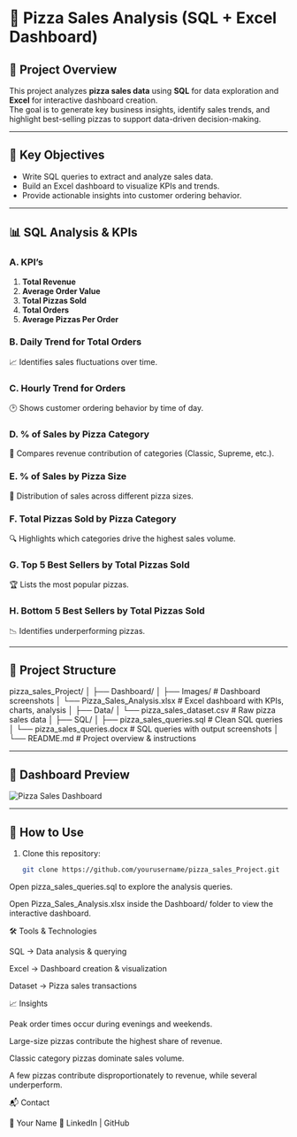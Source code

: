 # 🍕 Pizza Sales Analysis (SQL + Excel Dashboard)

## 📖 Project Overview
This project analyzes **pizza sales data** using **SQL** for data exploration and **Excel** for interactive dashboard creation.  
The goal is to generate key business insights, identify sales trends, and highlight best-selling pizzas to support data-driven decision-making.  

---

## 🎯 Key Objectives
- Write SQL queries to extract and analyze sales data.  
- Build an Excel dashboard to visualize KPIs and trends.  
- Provide actionable insights into customer ordering behavior.  

---

## 📊 SQL Analysis & KPIs

### A. KPI’s
1. **Total Revenue**  
2. **Average Order Value**  
3. **Total Pizzas Sold**  
4. **Total Orders**  
5. **Average Pizzas Per Order**  

### B. Daily Trend for Total Orders  
📈 Identifies sales fluctuations over time.  

### C. Hourly Trend for Orders  
🕑 Shows customer ordering behavior by time of day.  

### D. % of Sales by Pizza Category  
🍕 Compares revenue contribution of categories (Classic, Supreme, etc.).  

### E. % of Sales by Pizza Size  
📏 Distribution of sales across different pizza sizes.  

### F. Total Pizzas Sold by Pizza Category  
🔍 Highlights which categories drive the highest sales volume.  

### G. Top 5 Best Sellers by Total Pizzas Sold  
🏆 Lists the most popular pizzas.  

### H. Bottom 5 Best Sellers by Total Pizzas Sold  
📉 Identifies underperforming pizzas.  

---

## 📂 Project Structure
pizza_sales_Project/
│
├── Dashboard/
│ ├── Images/ # Dashboard screenshots
│ └── Pizza_Sales_Analysis.xlsx # Excel dashboard with KPIs, charts, analysis
│
├── Data/
│ └── pizza_sales_dataset.csv # Raw pizza sales data
│
├── SQL/
│ ├── pizza_sales_queries.sql # Clean SQL queries
│ └── pizza_sales_queries.docx # SQL queries with output screenshots
│
└── README.md # Project overview & instructions


---

## 📸 Dashboard Preview
![Pizza Sales Dashboard](Dashboard/Images/dashboard_screenshot.png)  

---

## 🚀 How to Use
1. Clone this repository:
   ```bash
   git clone https://github.com/yourusername/pizza_sales_Project.git


Open pizza_sales_queries.sql to explore the analysis queries.

Open Pizza_Sales_Analysis.xlsx inside the Dashboard/ folder to view the interactive dashboard.

🛠️ Tools & Technologies

SQL → Data analysis & querying

Excel → Dashboard creation & visualization

Dataset → Pizza sales transactions

📈 Insights

Peak order times occur during evenings and weekends.

Large-size pizzas contribute the highest share of revenue.

Classic category pizzas dominate sales volume.

A few pizzas contribute disproportionately to revenue, while several underperform.

📬 Contact

👤 Your Name
🔗 LinkedIn
 | GitHub

